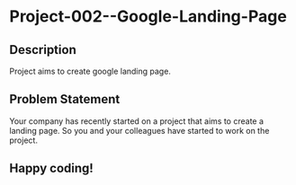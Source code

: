 # Project-002--Google-Landing-Page
## Description
Project aims to create google landing page.
## Problem Statement
Your company has recently started on a project that aims to create a landing page. So you and your
colleagues have started to work on the project.
## Happy coding!

